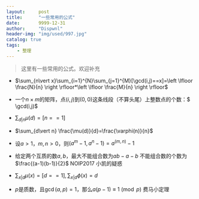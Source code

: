 ```yaml
---
layout:     post
title:      "一些常用的公式"
date:       9999-12-31
author:     "Dispwnl"
header-img: "img/used/997.jpg"
catalog: true
tags:
    - 整理
---
```

>这里有一些常用的公式。欢迎补充


- $\sum_{n\vert x}\sum_{i=1}^{N}\sum_{j=1}^{M}[\gcd(i,j)==x]=\left \lfloor \frac{N}{n} \right \rfloor*\left \lfloor \frac{M}{n} \right \rfloor$

- 一个$n\times m$的矩阵，点$(i,j)$到$(0,0)$这条线段（不算头尾）上整数点的个数：$ \gcd(i,j)$

- $\sum_{d\vert n} \mu(d)=[n==1]$

- $\sum_{d\vert n} \frac{\mu(d)}{d}=\frac{\varphi(n)}{n}$

- 设$a>1$，$m,n>0$，则$(a^m-1,a^n-1)=a^{(m,n)}-1$

- 给定两个互质的数$a,b$，最大不能组合数为$ab-a-b$
不能组合数的个数为$\frac{(a-1)(b-1)}{2}$
NOIP2017 小凯的疑惑

- $\sum_{x\vert d}\mu(x)=[d==1],\sum_{x\vert d}\phi(x)=d$

- $p$是质数，且$\gcd(a,p)=1$，那么$a(p-1)\equiv 1\pmod {p}$
费马小定理

